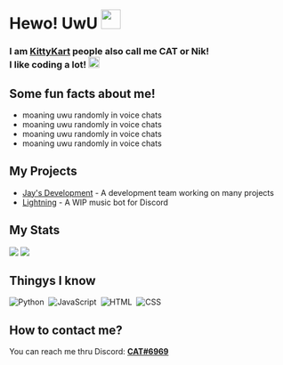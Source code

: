 <h1>Hewo! UwU <img src="https://cdn.discordapp.com/emojis/622096719332769793.gif" height="35px"></h1>

<h3>I am <a href="https://dis.gd/threads">KittyKart</a> people also call me CAT or Nik!<br>I like coding a lot! <img src="https://cdn.discordapp.com/emojis/815903012924293120.gif" height="20px"></h3>

<h2>Some fun facts about me!</h2>

<ul>
    <li>moaning uwu randomly in voice chats</li>
    <li>moaning uwu randomly in voice chats</li>
    <li>moaning uwu randomly in voice chats</li>
    <li>moaning uwu randomly in voice chats</li>
</ul>

<h2>My Projects</h2>

<ul>
    <li><a href="https://github.com/jaysBotDevelopment/">Jay's Development</a> - A development team working on many projects</li>
    <li><a href="https://github.com/KittyKart/lightning">Lightning</a> - A WIP music bot for Discord</li>
</ul>

<h2>My Stats</h2>

<img src="https://github-readme-stats.vercel.app/api?username=kittykart&show_icons=true&theme=radical&count_private=true&include_all_commits=true">
<img src="https://github-readme-stats.vercel.app/api/top-langs/?username=kittykart&theme=radical&layout=compact">

<h2>Thingys I know</h2>

![Python](https://img.shields.io/badge/-Python-05122A?style=flat&logo=python)&nbsp;
![JavaScript](https://img.shields.io/badge/-JavaScript-05122A?style=flat&logo=javascript)&nbsp;
![HTML](https://img.shields.io/badge/-HTML-05122A?style=flat&logo=HTML5)&nbsp;
![CSS](https://img.shields.io/badge/-CSS-05122A?style=flat&logo=CSS3&logoColor=1572B6)&nbsp;

<h2>How to contact me?</h2>

<p>You can reach me thru Discord: <a href=""><b>CAT#6969</b></a></p>
